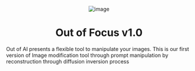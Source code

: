 
<div align="center">

![image](https://github.com/user-attachments/assets/9ac2f913-d3d6-45ed-9110-457b0e75e7db)

<h1>Out of Focus v1.0</h1>
</div>
Out of AI presents a flexible tool to manipulate your images. This is our first version of Image modification tool through prompt manipulation by reconstruction through diffusion inversion process
